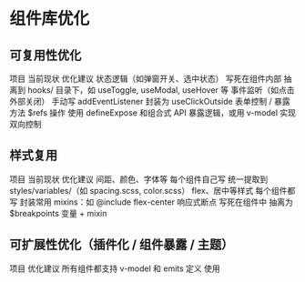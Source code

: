 # 组件库优化
## 可复用性优化
项目	当前现状	优化建议
状态逻辑（如弹窗开关、选中状态）	写死在组件内部	抽离到 hooks/ 目录下，如 useToggle, useModal, useHover 等
事件监听（如点击外部关闭）	手动写 addEventListener	封装为 useClickOutside
表单控制 / 暴露方法	$refs 操作	使用 defineExpose 和组合式 API 暴露逻辑，或用 v-model 实现双向控制

## 样式复用
项目	当前现状	优化建议
间距、颜色、字体等	每个组件自己写	统一提取到 styles/variables/（如 spacing.scss, color.scss）
flex、居中等样式	每个组件都写	封装常用 mixins：如 @include flex-center
响应式断点	写死在组件中	抽离为 $breakpoints 变量 + mixin

## 可扩展性优化（插件化 / 组件暴露 / 主题）
项目	优化建议
所有组件都支持 v-model 和 emits 定义	使用 <script setup lang="ts"> 中的 defineProps, defineEmits
所有组件暴露公共方法	使用 defineExpose({ open, close })
暴露组件类型	在 index.ts 中写 export type { ButtonProps } from './src/props'
插件安装方式	支持 app.use(MyComponentLib) 自动全局注册
支持主题定制	使用 CSS 变量 + :root/.dark 等类来切换主题样式
可按需引入组件样式	每个组件的 scss 单独导出，例如 button.scss，由主样式入口 index.scss 聚合导出


## 类型安全优化（TS 极致使用）
优化点	建议
props 强类型	所有 props 放在 props.ts 中导出接口类型
emits 强类型	defineEmits<{ (e: 'click', ev: MouseEvent): void }>()
v-model 类型	modelValue: string，update:modelValue emit 类型配套
安装全局组件时类型声明	在 index.ts 中为每个组件暴露类型，并提供全局组件注册类型文件
支持完整类型导出	项目使用 tsconfig.build.json 支持 declaration: true 输出 .d.ts


## 样式整体系统优化
维度	建议
变量抽离	所有颜色、字体、阴影、尺寸用变量管理
响应式系统	$breakpoints + mixin 管理
暗黑主题	使用 CSS 变量 + .dark 类控制全局
每个组件样式隔离	使用 scoped + 统一 style/button.scss 文件
可切换主题色	配置 CSS 变量运行时切换或 vite-plugin-theme

## 前端工程化与体积优化
构建打包优化
项目	建议
支持按需引入	避免 export *，显式导出组件与样式
构建输出格式	支持 es + cjs 输出，使用 rollup 构建
去除无用代码	使用 treeshake: true，并移除未使用的变量
类型声明	使用 declaration: true，并独立输出类型文件夹


## 开发体验
项目	建议
自动组件导入	配置 unplugin-vue-components，支持自动引入组件
自动样式导入	unplugin-style-import 或组件内部 @use
Lint & 格式化	配置 ESLint + Prettier + Stylelint 统一规范
单元测试	使用 Vitest 编写测试用例（覆盖 composable、组件行为）
CI/CD	配置 GitHub Actions 实现自动测试 + 构建发布流程
创建组件脚本	写一个 scripts/create-component.ts 自动生成组件模板结构

